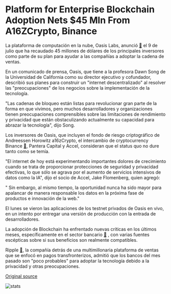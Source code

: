 # Platform for Enterprise Blockchain Adoption Nets $45 Mln From A16ZCrypto, Binance

La plataforma de computación en la nube, Oasis Labs, anunció  [🔗](https://www.prnewswire.com/news-releases/oasis-labs-raises-45-million-to-launch-privacy-first-cloud-computing-on-blockchain-300677175.html)  el 9 de julio que ha recaudado 45 millones de dólares de los principales inversores como parte de su plan para ayudar a las compañías a adoptar la cadena de ventas.

En un comunicado de prensa, Oasis, que tiene a la profesora Dawn Song de la Universidad de California como su director ejecutivo y cofundador, describió sus planes para construir un "internet descentralizado" al resolver las "preocupaciones" de los negocios sobre la implementación de la tecnología.

"Las cadenas de bloqueo están listas para revolucionar gran parte de la forma en que vivimos, pero muchos desarrolladores y organizaciones tienen preocupaciones comprensibles sobre las limitaciones de rendimiento y privacidad que están obstaculizando actualmente su capacidad para abrazar la tecnología", dijo Song.

Los inversores de Oasis, que incluyen el fondo de riesgo criptográfico de Andreessen Horowitz a16zCrypto, el intercambio de cryptocurrency Binance  [🔗](https://cointelegraph.com/tags/binance), Pantera Capital y Accel, consideran que el status quo no dure tanto como se temía.

"El internet de hoy está experimentando importantes dolores de crecimiento cuando se trata de proporcionar protecciones de seguridad y privacidad efectivas, lo que sólo se agrava por el aumento de servicios intensivos de datos como la IA", dijo el socio de Accel, Jake Flomenberg, quien agregó:

" Sin embargo, al mismo tiempo, la oportunidad nunca ha sido mayor para apalancar de manera responsable los datos en la próxima fase de productos e innovación de la web."

El lunes se vieron las aplicaciones de los testnet privados de Oasis en vivo, en un intento por entregar una versión de producción con la entrada de desarrolladores.

La adopción de Blockchain ha enfrentado nuevas críticas en los últimos meses, específicamente en el sector bancario  [🔗](https://cointelegraph.com/tags/banks) , con varias fuentes escépticas sobre si sus beneficios son realmente compatibles.

Ripple  [🔗](https://cointelegraph.com/tags/xrp-price-index), la compañía detrás de una multimillonaria plataforma de ventas que se enfocó en pagos transfronterizos, admitió que los bancos del mes pasado son "poco probables" para adoptar la tecnología debido a la privacidad y otras preocupaciones.

[Original source](https://cointelegraph.com/news/platform-for-enterprise-blockchain-adoption-nets-45-mln-from-a16zcrypto-binance)

![stats](https://c.statcounter.com/11760860/0/a89fa40b/1/ "stats")
